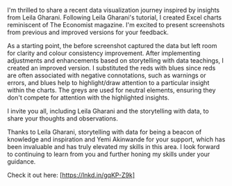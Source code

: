 I'm thrilled to share a recent data visualization journey inspired by insights from Leila Gharani. Following Leila Gharani's tutorial, I created Excel charts reminiscent of The Economist magazine. I'm excited to present screenshots from previous and improved versions for your feedback.

As a starting point, the before screenshot captured the data but left room for clarity and colour consistency improvement.
After implementing adjustments and enhancements based on storytelling with data teachings, I created an improved version. I substituted the reds with blues since reds are often associated with negative connotations, such as warnings or errors, and blues help to highlight/draw attention to a particular insight within the charts. The greys are used for neutral elements, ensuring they don't compete for attention with the highlighted insights.

I invite you all, including Leila Gharani and the storytelling with data, to share your thoughts and observations.

Thanks to Leila Gharani, storytelling with data for being a beacon of knowledge and inspiration and Yemi Akinwande for your support, which has been invaluable and has truly elevated my skills in this area. I look forward to continuing to learn from you and further honing my skills under your guidance.

Check it out here: [https://lnkd.in/gqKP-Z9k]
